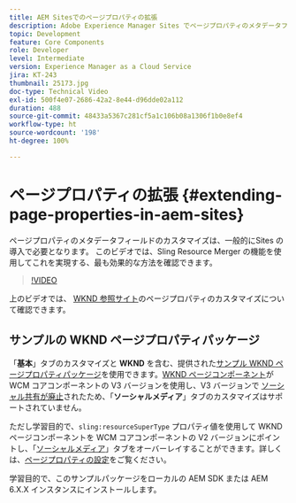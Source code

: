 ```yaml
---
title: AEM Sitesでのページプロパティの拡張
description: Adobe Experience Manager Sites でページプロパティのメタデータフィールドを拡張する方法を説明します。 このビデオでは、Sling Resource Merger の機能を使用してこれを実現する、最も効果的な方法を確認できます。
topic: Development
feature: Core Components
role: Developer
level: Intermediate
version: Experience Manager as a Cloud Service
jira: KT-243
thumbnail: 25173.jpg
doc-type: Technical Video
exl-id: 500f4e07-2686-42a2-8e44-d96dde02a112
duration: 488
source-git-commit: 48433a5367c281cf5a1c106b08a1306f1b0e8ef4
workflow-type: ht
source-wordcount: '198'
ht-degree: 100%

---
```


# ページプロパティの拡張 {#extending-page-properties-in-aem-sites}

ページプロパティのメタデータフィールドのカスタマイズは、一般的にSites の導入で必要となります。 このビデオでは、Sling Resource Merger の機能を使用してこれを実現する、最も効果的な方法を確認できます。

>[!VIDEO](https://video.tv.adobe.com/v/25173?quality=12&learn=on)

上のビデオでは、 [WKND 参照サイト](https://github.com/adobe/aem-guides-wknd)のページプロパティのカスタマイズについて確認できます。

## サンプルの WKND ページプロパティパッケージ

「**基本**」タブのカスタマイズと **WKND** を含む、提供された[サンプル WKND ページプロパティパッケージ](./assets/WKND-PageProperties-Example-Dialog-1.0.zip)を使用できます。[WKND ページコンポーネント](https://github.com/adobe/aem-guides-wknd/blob/main/ui.apps/src/main/content/jcr_root/apps/wknd/components/page/.content.xml#L5)が WCM コアコンポーネントの V3 バージョンを使用し、V3 バージョンで [ソーシャル共有が廃止](https://github.com/adobe/aem-core-wcm-components/pull/1930)されたため、「**ソーシャルメディア**」タブのカスタマイズはサポートされていません。

ただし学習目的で、`sling:resourceSuperType` プロパティ値を使用して WKND ページコンポーネントを WCM コアコンポーネントの V2 バージョンにポイントし、「[ソーシャルメディア](https://github.com/adobe/aem-core-wcm-components/blob/main/content/src/content/jcr_root/apps/core/wcm/components/page/v2/page/_cq_dialog/.content.xml#L95)」タブをオーバーレイすることができます。詳しくは、[ページプロパティの設定](https://experienceleague.adobe.com/docs/experience-manager-65/developing/extending-aem/page-properties-views.html?lang=ja#configuring-your-page-properties)をご覧ください。

学習目的で、このサンプルパッケージをローカルの AEM SDK または AEM 6.X.X インスタンスにインストールします。
